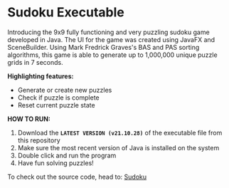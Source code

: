 # Sudoku Executable

Introducing the 9x9 fully functioning and very puzzling sudoku game developed in Java. The UI for the game was created using JavaFX and SceneBuilder.
Using Mark Fredrick Graves's BAS and PAS sorting algorithms, this game is able to generate up to 1,000,000 unique puzzle grids in 7 seconds.

**Highlighting features:**
- Generate or create new puzzles
- Check if puzzle is complete
- Reset current puzzle state

**HOW TO RUN:**
1. Download the **`LATEST VERSION (v21.10.28)`** of the executable file from this repository
2. Make sure the most recent version of Java is installed on the system
3. Double click and run the program
4. Have fun solving puzzles!

To check out the source code, head to: [Sudoku](https://github.com/youmengh/Sudoku)
